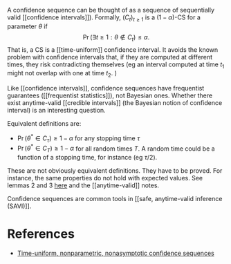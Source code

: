
A confidence sequence can be thought of as a sequence of sequentially valid [[confidence intervals]]). Formally, $(C_t)_{t\geq 1}$ is a $(1-\alpha)$-CS for a parameter $\theta$ if $$\Pr(\exists t\geq 1: \theta \notin C_t) \leq \alpha.$$That is, a CS is a [[time-uniform]] confidence interval. It avoids the known problem with confidence intervals that, if they are computed at different times, they risk contradicting themselves (eg an interval computed at time $t_1$ might not overlap with one at time $t_2$. ) 

Like [[confidence intervals]], confidence sequences have frequentist guarantees ([[frequentist statistics]]), not Bayesian ones. Whether there exist anytime-valid [[credible intervals]] (the Bayesian notion of confidence interval) is an interesting question. 

Equivalent definitions are: 
- $\Pr(\theta^* \in C_\tau)\geq 1-\alpha$ for any stopping time $\tau$ 
- $\Pr(\theta^*\in C_T)\geq 1-\alpha$ for all random times $T$. A random time could be a function of a stopping time, for instance (eg $\tau/2$). 

These are not obviously equivalent definitions. They have to be proved. For instance, the same properties do not hold with expected values. See lemmas 2 and 3 [here](https://arxiv.org/pdf/2009.03167.pdf) and the [[anytime-valid]] notes. 

Confidence sequences are common tools in [[safe, anytime-valid inference (SAVI)]]. 



# References 

- [Time-uniform, nonparametric, nonasymptotic confidence sequences](https://arxiv.org/abs/1810.08240) 